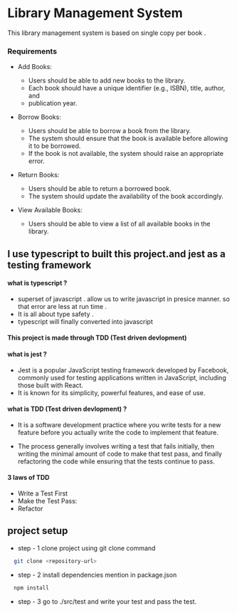 
# Library Management System

This library management system is based on single copy per book .

### Requirements
- Add Books:
    
    - Users should be able to add new books to the library.
    - Each book should have a unique identifier (e.g., ISBN), title, author, and
    - publication year.
- Borrow Books:
    - Users should be able to borrow a book from the library.
    - The system should ensure that the book is available before allowing it to be borrowed.
    - If the book is not available, the system should raise an appropriate error.
- Return Books:
    - Users should be able to return a borrowed book.
    - The system should update the availability of the book accordingly.
- View Available Books:
    - Users should be able to view a list of all available books in the library.

## I use typescript to built this project.and jest as a testing framework

#### what is typescript ?

- superset of javascript . allow us to write javascript in presice manner. so that error are less at run time .
- It is all about type safety .
- typescript will finally converted into javascript


#### This project is made through TDD (Test driven devlopment)

#### what is jest ?

- Jest is a popular JavaScript testing framework developed by Facebook, commonly used for testing applications written in JavaScript, including those built with React. 
- It is known for its simplicity, powerful features, and ease of use.

#### what is TDD (Test driven devlopment) ?

- It is a software development practice where you write tests for a new feature before you actually write the code to implement that feature. 

- The process generally involves writing a test that fails initially, then writing the minimal amount of code to make that test pass, and finally refactoring the code while ensuring that the tests continue to pass.

#### 3 laws of TDD

- Write a Test First
- Make the Test Pass:
- Refactor


## project setup

- step - 1 clone project using git clone command

```bash
  git clone <repository-url>
```
    
- step - 2 install dependencies mention in package.json

```bash
  npm install
```
- step - 3 go to ./src/test and write your test and pass the test.
    
